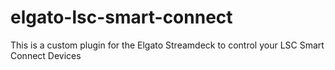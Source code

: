# elgato-lsc-smart-connect
This is a custom plugin for the Elgato Streamdeck to control your LSC Smart Connect Devices
